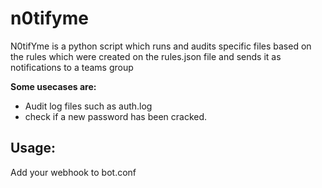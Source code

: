 # n0tifyme

N0tifYme is a python script which runs and audits specific files based on the rules which were created on the rules.json file and sends it as notifications to a teams group

**Some usecases are:**
 - Audit log files such as auth.log
 - check if a new password has been cracked. 

##  Usage:
Add your webhook to bot.conf 
